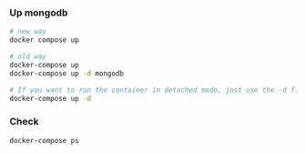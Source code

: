 ### Up mongodb

```sh
# new way
docker compose up

# old way
docker-compose up
docker-compose up -d mongodb

# If you want to run the container in detached mode, just use the -d flag
docker-compose up -d
```

### Check

```sh
docker-compose ps
```
